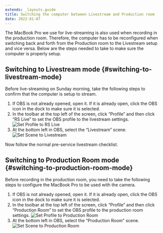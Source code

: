 ```yaml
---
extends: _layouts.guide
title: Switching the computer between Livestream and Production room
date: 2022-01-07
---
```


The MacBook Pro we use for live-streaming is also used when recording in the production room. Therefore, the computer has to be reconfigured when switching back and forth from the Production room to the Livestream setup and vice versa. Below are the steps needed to take to make sure the computer is properly setup.

## Switching to Livestream mode {#switching-to-livestream-mode}

Before live-streaming on Sunday morning, take the following steps to confirm that the computer is setup to stream.

1. If OBS is not already opened, open it. If it is already open, click the OBS icon in the dock to make sure it is selected.
2. In the toolbar at the top left of the screen, click “Profile” and then click “RS Live” to set the OBS profile to the livestream settings.
   ![](/assets/images/switching-the-computer-between-livestream-and-production-room-profile-rs-live.png "Set Profile to RS Live")
3. At the bottom left in OBS, select the “Livestream” scene.
   ![](/assets/images/switching-the-computer-between-livestream-and-production-room-scene-livestream.png "Set Scene to Livestream")

Now follow the normal pre-service livestream checklist.

## Switching to Production Room mode {#switching-to-production-room-mode}

Before recording in the production room, you need to take the following steps to configure the MacBook Pro to be used with the camera.

1. If OBS is not already opened, open it. If it is already open, click the OBS icon in the dock to make sure it is selected.
2. In the toolbar at the top left of the screen, click “Profile” and then click “Production Room” to set the OBS profile to the production room settings.
   ![](/assets/images/switching-the-computer-between-livestream-and-production-room-profile-production-room.png "Set Profile to Production Room")
3. At the bottom left in OBS, select the “Production Room” scene.
   ![](/assets/images/switching-the-computer-between-livestream-and-production-room-scene-production-room.png "Set Scene to Production Room")
